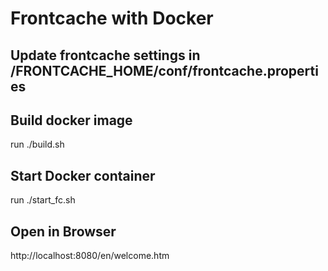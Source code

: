 # Frontcache with Docker

## Update frontcache settings in /FRONTCACHE_HOME/conf/frontcache.properties

## Build docker image
run ./build.sh

## Start Docker container
run ./start_fc.sh

## Open in Browser
http://localhost:8080/en/welcome.htm
 


